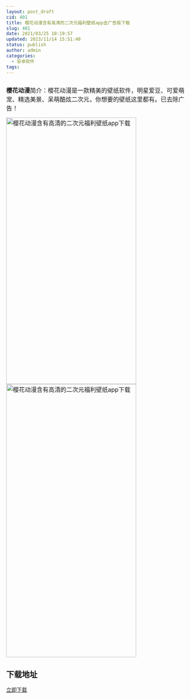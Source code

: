 ```yaml
---
layout: post_draft
cid: 401
title: 樱花动漫含有高清的二次元福利壁纸app去广告版下载
slug: 401
date: 2021/03/25 10:19:57
updated: 2023/11/14 15:51:40
status: publish
author: admin
categories: 
  - 安卓软件
tags: 
---
```



<div alt="潮男心博客 www.cnx0.com" >
				<p><span style="font-size:16px"><img src="https://www.kjsv.com/download/image/2021/03/24/20210324201006_832879.png" alt=""></span></p><p>
	<span style="font-size:16px;"><strong>樱花动漫</strong></span><span style="font-size:16px;">简介：樱花动漫是一款精美的壁纸软件，明星爱豆、可爱萌宠、精选美景、呆萌酷炫二次元，你想要的壁纸这里都有。已去除广告！</span>
</p>
<p>
	<span style="font-size:16px;"><img src="https://www.kjsv.com/download/image/2021/03/24/20210324201155_634803.png" alt="樱花动漫含有高清的二次元福利壁纸app下载" width="350" height="718" title="樱花动漫含有高清的二次元福利壁纸app下载" align="" /><img src="https://www.kjsv.com/download/image/2021/03/24/20210324201155_201082.png" alt="樱花动漫含有高清的二次元福利壁纸app下载" width="350" height="736" title="樱花动漫含有高清的二次元福利壁纸app下载" align="" /><br />
</span>
</p><h2>下载地址</h2><a target="_block" href="https://xiaok.lanzous.com/iaNLDn9q85g">立即下载</a>			</div>
			